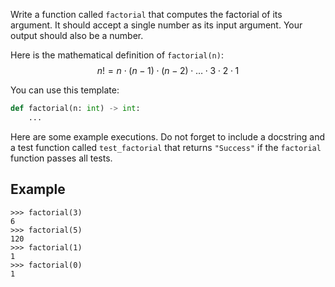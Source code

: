 Write a function called `factorial` that computes the factorial of its argument. It should accept a
single number as its input argument. Your output should also be a number.

Here is the mathematical definition of `factorial(n)`:
$$
n! = n \cdot (n - 1) \cdot (n - 2) \cdot \ldots \cdot 3 \cdot 2 \cdot 1
$$

You can use this template:

```python
def factorial(n: int) -> int:
    ...
```

Here are some example executions. Do not forget to include a docstring and a test function
called `test_factorial` that returns `"Success"` if the `factorial` function passes all tests.

## Example

```console?lang=python&prompt=>>>
>>> factorial(3)
6
>>> factorial(5)
120
>>> factorial(1)
1
>>> factorial(0)
1
```
